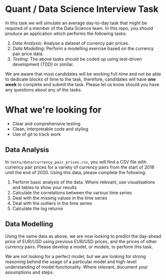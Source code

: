 # Quant / Data Science Interview Task 

In this task we will simulate an average day-to-day task that might be required of a member of the Data Science team.
In this repo, you should produce an application which performs the following tasks:

1. *Data Analysis*: Analyse a dataset of currency pair prices.
2. *Data Modelling*: Perform a modelling exercise based on the currency pair price data.
3. *Testing*: The above tasks should be coded up using test-driven development (TDD) or similar.

We are aware that most candidates will be working full-time and not be able to dedicate blocks of time to the task, therefore, 
candidates will have <b>one week</b> to complete and submit the task.
Please let us know should you have any questions about any of the tasks.

# What we're looking for

* Clear and comprehensive testing
* Clean, interpretable code and styling
* Use of git to track work

## Data Analysis 

In `tests/data/currency_pair_prices.csv`, you will find a CSV file with currency pair 
prices for a variety of currency pairs from the start of 2018 until the end of 2020. Using 
this data, please complete the following:

1. Perform basic analysis of the data. Where relevant, use visualisations and tables to show your results
2. Calculate the correlations between the various time series 
2. Deal with the missing values in the time series
3. Deal with the outliers in the time series
4. Calculate the log returns 


## Data Modelling

Using the same data as above, we are now looking to predict the day-ahead price of 
EUR/USD using previous EUR/USD prices, and the prices of other currency pairs. Please 
develop a model, or models, to perform this task. 

We are not looking for a perfect model, but we are looking for strong reasoning behind
the usage of a particular model and high-level understanding of model functionality.
Where relevant, document your assumptions and steps.

